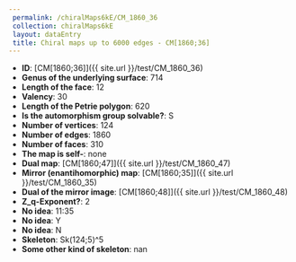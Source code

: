 ```yaml
--- 
 permalink: /chiralMaps6kE/CM_1860_36 
 collection: chiralMaps6kE
 layout: dataEntry
 title: Chiral maps up to 6000 edges - CM[1860;36]
---
```


- **ID**: [CM[1860;36]]({{ site.url }}/test/CM_1860_36)
- **Genus of the underlying surface**: 714
- **Length of the face**: 12
- **Valency**: 30
- **Length of the Petrie polygon**: 620
- **Is the automorphism group solvable?**: S
- **Number of vertices**: 124
- **Number of edges**: 1860
- **Number of faces**: 310
- **The map is self-**: none
- **Dual map**: [CM[1860;47]]({{ site.url }}/test/CM_1860_47)
- **Mirror (enantihomorphic) map**: [CM[1860;35]]({{ site.url }}/test/CM_1860_35)
- **Dual of the mirror image**: [CM[1860;48]]({{ site.url }}/test/CM_1860_48)
- **Z_q-Exponent?**: 2
- **No idea**:  11:35
- **No idea**: Y
- **No idea**: N
- **Skeleton**: Sk(124;5)^5
- **Some other kind of skeleton**: nan

